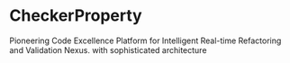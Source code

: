 # CheckerProperty
Pioneering Code Excellence Platform for Intelligent Real-time Refactoring and Validation Nexus. with sophisticated architecture
